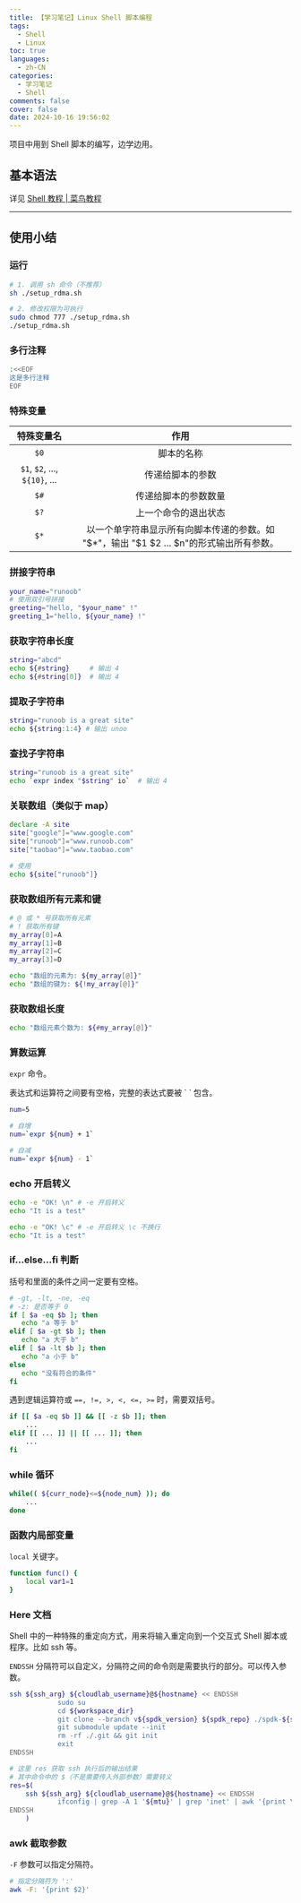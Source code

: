 ```yaml
---
title: 【学习笔记】Linux Shell 脚本编程
tags:
  - Shell
  - Linux
toc: true
languages:
  - zh-CN
categories:
  - 学习笔记
  - Shell
comments: false
cover: false
date: 2024-10-16 19:56:02
---
```


项目中用到 Shell 脚本的编写，边学边用。

<!-- more -->

## 基本语法

详见 [Shell 教程 | 菜鸟教程](https://www.runoob.com/linux/linux-shell.html)

---

## 使用小结

### 运行

```bash
# 1. 调用 sh 命令（不推荐）
sh ./setup_rdma.sh

# 2. 修改权限为可执行
sudo chmod 777 ./setup_rdma.sh
./setup_rdma.sh
```

### 多行注释

```sh
:<<EOF
这是多行注释
EOF
```

### 特殊变量

| 特殊变量名 | 作用 |
| :--: | :--: |
| `$0` | 脚本的名称 |
| `$1`, `$2`, ..., `${10}`, ... | 传递给脚本的参数 |
| `$#` | 传递给脚本的参数数量 |
| `$?` | 上一个命令的退出状态 |
| `$*` | 以一个单字符串显示所有向脚本传递的参数。如 "$*"，输出 "$1 $2 … $n"的形式输出所有参数。|

### 拼接字符串

```sh
your_name="runoob"
# 使用双引号拼接
greeting="hello, "$your_name" !"
greeting_1="hello, ${your_name} !"
```

### 获取字符串长度

```sh
string="abcd"
echo ${#string}     # 输出 4
echo ${#string[0]}  # 输出 4
```

### 提取子字符串

```sh
string="runoob is a great site"
echo ${string:1:4} # 输出 unoo
```

### 查找子字符串

```sh
string="runoob is a great site"
echo `expr index "$string" io`  # 输出 4
```

### 关联数组（类似于 map）

```sh
declare -A site
site["google"]="www.google.com"
site["runoob"]="www.runoob.com"
site["taobao"]="www.taobao.com"

# 使用
echo ${site["runoob"]}
```

### 获取数组所有元素和键

```sh
# @ 或 * 号获取所有元素
# ! 获取所有键
my_array[0]=A
my_array[1]=B
my_array[2]=C
my_array[3]=D

echo "数组的元素为: ${my_array[@]}"
echo "数组的键为: ${!my_array[@]}"
```

### 获取数组长度

```sh
echo "数组元素个数为: ${#my_array[@]}"
```

### 算数运算

`expr` 命令。

表达式和运算符之间要有空格，完整的表达式要被 \` \` 包含。

```sh
num=5

# 自增
num=`expr ${num} + 1`

# 自减
num=`expr ${num} - 1`
```

### echo 开启转义

```sh
echo -e "OK! \n" # -e 开启转义
echo "It is a test"

echo -e "OK! \c" # -e 开启转义 \c 不换行
echo "It is a test"
```

### if...else...fi 判断

括号和里面的条件之间一定要有空格。

```sh
# -gt, -lt, -ne, -eq
# -z: 是否等于 0
if [ $a -eq $b ]; then
   echo "a 等于 b"
elif [ $a -gt $b ]; then
   echo "a 大于 b"
elif [ $a -lt $b ]; then
   echo "a 小于 b"
else
   echo "没有符合的条件"
fi
```

遇到逻辑运算符或 `==, !=, >, <, <=, >=` 时，需要双括号。

```sh
if [[ $a -eq $b ]] && [[ -z $b ]]; then 
    ...
elif [[ ... ]] || [[ ... ]]; then
    ...
fi
```

### while 循环

```sh
while(( ${curr_node}<=${node_num} )); do
    ...
done
```

### 函数内局部变量

`local` 关键字。

```sh
function func() {
    local var1=1
}
```

### Here 文档

Shell 中的一种特殊的重定向方式，用来将输入重定向到一个交互式 Shell 脚本或程序。比如 ssh 等。

`ENDSSH` 分隔符可以自定义，分隔符之间的命令则是需要执行的部分。可以传入参数。

```sh
ssh ${ssh_arg} ${cloudlab_username}@${hostname} << ENDSSH
            sudo su
            cd ${workspace_dir}
            git clone --branch v${spdk_version} ${spdk_repo} ./spdk-${spdk_version} && cd ./spdk-${spdk_version}
            git submodule update --init
            rm -rf ./.git && git init
            exit
ENDSSH

# 这里 res 获取 ssh 执行后的输出结果
# 其中命令中的 $（不是需要传入外部参数）需要转义
res=$(
    ssh ${ssh_arg} ${cloudlab_username}@${hostname} << ENDSSH
            ifconfig | grep -A 1 '${mtu}' | grep 'inet' | awk '{print \$2}'
ENDSSH
    )
```

### awk 截取参数

`-F` 参数可以指定分隔符。

```sh
# 指定分隔符为 ':'
awk -F: '{print $2}'
```